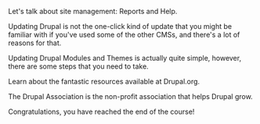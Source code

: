 <!--
{
"name" : "manage",
"version" : "0.1",
"title" : "Site management",
"description" : "Drupal 8 Beginner, Part 9: Site management, Updates, Drupal Community, Final thoughts.",
"homepage" : "https://www.youtube.com/playlist?list=PLtaXuX0nEZk9MKY_ClWcPkGtOEGyLTyCO",
"freshnessDate" : 2015-11-27,
"license" : "Standard YouTube License"
}
-->

<!-- @section, "title" : "Lesson 57: Reports and Help Menu" -->

Let's talk about site management: Reports and Help. 

<!-- @asset, "contentType": "outlearn/video", "provider": "youtube", "url": "https://www.youtube.com/embed/JOS5DVaZ7wQ" -->

<!-- @task, "text" : "Check the log messages on your site's Reports page." -->

<!-- @section, "title" : "Lesson 58: Updating Drupal" -->

Updating Drupal is not the one-click kind of update that you might be familiar with if you've used some of the other CMSs, and there's a lot of reasons for that. 

<!-- @asset, "contentType": "outlearn/video", "provider": "youtube", "url": "https://www.youtube.com/embed/KakwUL6Mfvc" -->

<!-- @section, "title" : "Lesson 59: Updating Modules and Themes" -->

Updating Drupal Modules and Themes is actually quite simple, however, there are some steps that you need to take. 

<!-- @asset, "contentType": "outlearn/video", "provider": "youtube", "url": "https://www.youtube.com/embed/jgEIN_Z8MIw" -->

<!-- @section, "title" : "Lesson 60: Drupal.org & the Community" -->

Learn about the fantastic resources available at Drupal.org. 

<!-- @asset, "contentType": "outlearn/video", "provider": "youtube", "url": "https://www.youtube.com/embed/0acmpCNpy2Y" -->

<!-- @section, "title" : "Lesson 61: The Drupal Assocation" -->

The Drupal Association is the non-profit association that helps Drupal grow. 

<!-- @asset, "contentType": "outlearn/video", "provider": "youtube", "url": "https://www.youtube.com/embed/aztMnaCR2S0" -->

<!-- @task, "text" : "Find a Drupal User Group near you and get involved in the Community if you have the chance: https://groups.drupal.org." -->

<!-- @section, "title" : "Lesson 62: Final Thoughts " -->

Congratulations, you have reached the end of the course! 

<!-- @asset, "contentType": "outlearn/video", "provider": "youtube", "url": "https://www.youtube.com/embed/UkzbkUJNiqs" -->

